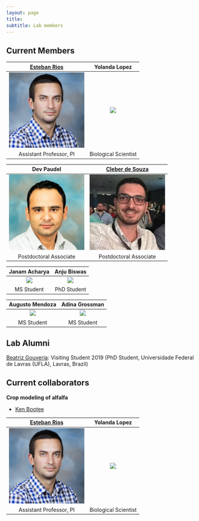 ```yaml
---
layout: page
title:  
subtitle: Lab members
---
```


## Current Members

[Esteban Rios](https://foragebreeding.github.io/)             |  Yolanda Lopez
:--------------:|:------------:
<img src="member_images/esteban.jpg" width="200">  |  <img src="member_images/yolanda.jpg" width="200">
Assistant Professor, PI | Biological Scientist

Dev Paudel  | [Cleber de Souza](https://www.researchgate.net/profile/Cleber_Henrique_De_Souza)
:------------:|:------------:
<img src="member_images/dev.jpg" width="200"> | <img src="member_images/cleber.jpg" width="200">
Postdoctoral Associate | Postdoctoral Associate

Janam Acharya  | Anju Biswas
:------------:|:------------:
<img src="member_images/janam.jpg" width="200"> | <img src="member_images/anju.jpg" width="200">
MS Student | PhD Student


Augusto Mendoza  | Adina Grossman
:------------:|:------------:
<img src="member_images/augusto.jpg" width="200"> | <img src="member_images/adina.jpg" width="200">
MS Student | MS Student

## Lab Alumni

[Beatriz Gouveria](https://www.researchgate.net/profile/Beatriz_Gouveia3): Visiting Student 2019 (PhD Student, Universidade Federal de Lavras (UFLA), Lavras, Brazil)


## Current collaborators

**Crop modeling of alfalfa**

* [Ken Bootee](http://ufrfprofessors.feed.research.ufl.edu/ufrf_professors/boote-kenneth-j/)



[Esteban Rios](https://foragebreeding.github.io/)             |  Yolanda Lopez
:--------------:|:------------:
<img src="member_images/esteban.jpg" width="200">  |  <img src="member_images/yolanda.jpg" width="200">
Assistant Professor, PI | Biological Scientist

